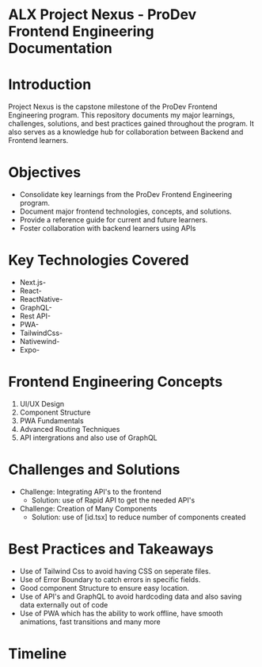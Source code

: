 # ALX Project Nexus - ProDev Frontend Engineering Documentation

# Introduction
Project Nexus is the capstone milestone of the ProDev Frontend Engineering program.
This repository documents my major learnings, challenges, solutions, and best practices gained throughout the program.
It also serves as a knowledge hub for collaboration between Backend and Frontend learners.

# Objectives
* Consolidate key learnings from the ProDev Frontend Engineering program.
* Document major frontend technologies, concepts, and solutions.
* Provide a reference guide for current and future learners.
* Foster collaboration with backend learners using APIs

# Key Technologies Covered
* Next.js-
* React-
* ReactNative-
* GraphQL-
* Rest API-
* PWA-
* TailwindCss-
* Nativewind-
* Expo-
# Frontend Engineering Concepts
1. UI/UX Design
2. Component Structure
3. PWA Fundamentals
4. Advanced Routing Techniques
5. API intergrations and also use of GraphQL

# Challenges and Solutions
* Challenge: Integrating API's to the frontend
   * Solution: use of Rapid API to get the needed API's
* Challenge: Creation of Many Components
   * Solution: use of [id.tsx] to reduce number of components created
     
# Best Practices and Takeaways
* Use of Tailwind Css to avoid having CSS on seperate files.
* Use of Error Boundary to catch errors in specific fields.
* Good component Structure to ensure easy location.
* Use of API's and GraphQL to avoid hardcoding data and also saving data externally out of code
* Use of PWA which has the ability to work offline, have smooth animations, fast transitions and many more

# Timeline
